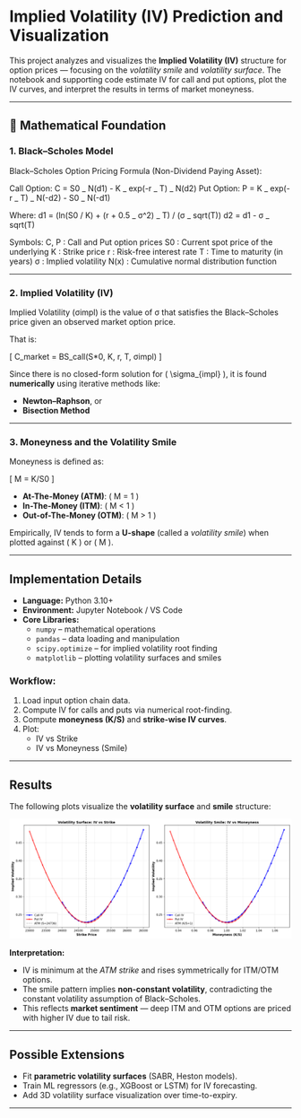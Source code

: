 # Implied Volatility (IV) Prediction and Visualization

This project analyzes and visualizes the **Implied Volatility (IV)** structure for option prices — focusing on the _volatility smile_ and _volatility surface_. The notebook and supporting code estimate IV for call and put options, plot the IV curves, and interpret the results in terms of market moneyness.

---

## 🧮 Mathematical Foundation

### 1. Black–Scholes Model

Black–Scholes Option Pricing Formula (Non-Dividend Paying Asset):

Call Option: C = S0 _ N(d1) - K _ exp(-r _ T) _ N(d2)
Put Option: P = K _ exp(-r _ T) _ N(-d2) - S0 _ N(-d1)

Where:
d1 = (ln(S0 / K) + (r + 0.5 _ σ^2) _ T) / (σ _ sqrt(T))
d2 = d1 - σ _ sqrt(T)

Symbols:
C, P : Call and Put option prices
S0 : Current spot price of the underlying
K : Strike price
r : Risk-free interest rate
T : Time to maturity (in years)
σ : Implied volatility
N(x) : Cumulative normal distribution function

---

### 2. Implied Volatility (IV)

Implied Volatility (σimpl) is the value of σ that satisfies the Black–Scholes price given an observed market option price.

That is:

\[
C_market = BS_call(S\*0, K, r, T, σimpl)
\]

Since there is no closed-form solution for \( \sigma\_{impl} \), it is found **numerically** using iterative methods like:

- **Newton–Raphson**, or
- **Bisection Method**

---

### 3. Moneyness and the Volatility Smile

Moneyness is defined as:

\[
M = K/S0
\]

- **At-The-Money (ATM)**: \( M = 1 \)
- **In-The-Money (ITM)**: \( M < 1 \)
- **Out-of-The-Money (OTM)**: \( M > 1 \)

Empirically, IV tends to form a **U-shape** (called a _volatility smile_) when plotted against \( K \) or \( M \).

---

## Implementation Details

- **Language:** Python 3.10+
- **Environment:** Jupyter Notebook / VS Code
- **Core Libraries:**
  - `numpy` – mathematical operations
  - `pandas` – data loading and manipulation
  - `scipy.optimize` – for implied volatility root finding
  - `matplotlib` – plotting volatility surfaces and smiles

### Workflow:

1. Load input option chain data.
2. Compute IV for calls and puts via numerical root-finding.
3. Compute **moneyness (K/S)** and **strike-wise IV curves**.
4. Plot:
   - IV vs Strike
   - IV vs Moneyness (Smile)

---

## Results

The following plots visualize the **volatility surface** and **smile** structure:

![Volatility Smile Plot](./volatility_smile.png)

**Interpretation:**

- IV is minimum at the _ATM strike_ and rises symmetrically for ITM/OTM options.
- The smile pattern implies **non-constant volatility**, contradicting the constant volatility assumption of Black–Scholes.
- This reflects **market sentiment** — deep ITM and OTM options are priced with higher IV due to tail risk.

---

## Possible Extensions

- Fit **parametric volatility surfaces** (SABR, Heston models).
- Train ML regressors (e.g., XGBoost or LSTM) for IV forecasting.
- Add 3D volatility surface visualization over time-to-expiry.

---
